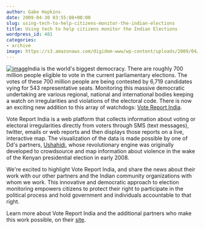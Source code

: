 ```yaml
---
author: Gabe Hopkins
date: 2009-04-30 03:55:08+00:00
slug: using-tech-to-help-citizens-monitor-the-indian-elections
title: Using tech to help citizens monitor the Indian Elections
wordpress_id: 401
categories:
- archive
image: https://s3.amazonaws.com/digidem-www/wp-content/uploads/2009/04/picture-2-300x198.png
---
```


[![image](https://s3.amazonaws.com/digidem-www/wp-content/uploads/2009/04/picture-2-300x198.png)](https://s3.amazonaws.com/digidem-www/wp-content/uploads/2009/04/picture-2.png)India is the world's biggest democracy. There are roughly 700 million people eligible to vote in the current parliamentary elections. The votes of these 700 million people are being contested by 6,719 candidates vying for 543 representative seats. Monitoring this massive democratic undertaking are various regional, national and international bodies keeping a watch on irregularities and violations of the electoral code. There is now an exciting new addition to this array of watchdogs: [Vote Report India](http://votereport.in/).

Vote Report India is a web platform that collects information about voting or electoral irregularities directly from voters through SMS (text messages), twitter, emails or web reports and then displays those reports on a live, interactive map. The visualization of the data is made possible by one of Dd's partners, [Ushahidi](http://www.ushahidi.com/about), whose revolutionary engine was originally developed to crowdsource and map information about violence in the wake of the Kenyan presidential election in early 2008.

We're excited to highlight Vote Report India, and share the news about their work with our other partners and the Indian community organizations with whom we work. This innovative and democratic approach to election monitoring empowers citizens to protect their right to participate in the political process and hold government and individuals accountable to that right.

Learn more about Vote Report India and the additional partners who make this work possible, on their [site](http://votereport.in/blog/about/).
